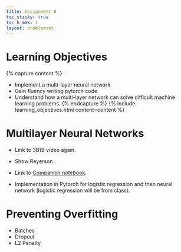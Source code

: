 ```yaml
---
title: Assignment 8
toc_sticky: true 
toc_h_max: 1
layout: problemset
---
```


# Learning Objectives

{% capture content %}
* Implement a multi-layer neural network
* Gain fluency writing pytorch code
* Understand how a multi-layer network can solve difficult machine learning problems. 
{% endcapture %}
{% include learning_objectives.html content=content %}

# Multilayer Neural Networks

* Link to 3B1B video again.
* Show Reyerson
* Link to [Companion notebook](https://colab.research.google.com/github/olinml2024/notebooks/blob/main/ML24_Assignment08.ipynb).

* Implementation in Pytorch for logistic regression and then neural network (logistic regression will be from class).


# Preventing Overfitting

* Batches
* Dropout
* L2 Penalty